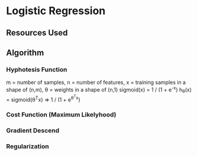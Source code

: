 # Logistic Regression
## Resources Used
## Algorithm
### Hyphotesis Function
m = number of samples, n = number of features, x = training samples in a shape of (n,m), θ = weights in a shape of (n,1) 
sigmoid(x) = 1 / (1 + e<sup>-x</sup>) 
h<sub>θ</sub>(x) = sigmoid(θ<sup>T</sup>x) => 1 / (1 + e<sup>θ<sup>T</sup>x</sup>)
### Cost Function (Maximum Likelyhood)
### Gradient Descend
### Regularization
